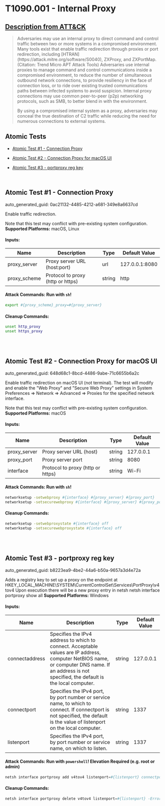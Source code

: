 # T1090.001 - Internal Proxy
## [Description from ATT&CK](https://attack.mitre.org/techniques/T1090/001)
<blockquote>Adversaries may use an internal proxy to direct command and control traffic between two or more systems in a compromised environment. Many tools exist that enable traffic redirection through proxies or port redirection, including [HTRAN](https://attack.mitre.org/software/S0040), ZXProxy, and ZXPortMap. (Citation: Trend Micro APT Attack Tools) Adversaries use internal proxies to manage command and control communications inside a compromised environment, to reduce the number of simultaneous outbound network connections, to provide resiliency in the face of connection loss, or to ride over existing trusted communications paths between infected systems to avoid suspicion. Internal proxy connections may use common peer-to-peer (p2p) networking protocols, such as SMB, to better blend in with the environment.

By using a compromised internal system as a proxy, adversaries may conceal the true destination of C2 traffic while reducing the need for numerous connections to external systems.</blockquote>

## Atomic Tests

- [Atomic Test #1 - Connection Proxy](#atomic-test-1---connection-proxy)

- [Atomic Test #2 - Connection Proxy for macOS UI](#atomic-test-2---connection-proxy-for-macos-ui)

- [Atomic Test #3 - portproxy reg key](#atomic-test-3---portproxy-reg-key)


<br/>

## Atomic Test #1 - Connection Proxy

auto_generated_guid: 0ac21132-4485-4212-a681-349e8a6637cd

Enable traffic redirection.

Note that this test may conflict with pre-existing system configuration.
**Supported Platforms:** macOS, Linux




#### Inputs:
| Name | Description | Type | Default Value |
|------|-------------|------|---------------|
| proxy_server | Proxy server URL (host:port) | url | 127.0.0.1:8080|
| proxy_scheme | Protocol to proxy (http or https) | string | http|


#### Attack Commands: Run with `sh`! 


```sh
export #{proxy_scheme}_proxy=#{proxy_server}
```

#### Cleanup Commands:
```sh
unset http_proxy
unset https_proxy
```





<br/>
<br/>

## Atomic Test #2 - Connection Proxy for macOS UI

auto_generated_guid: 648d68c1-8bcd-4486-9abe-71c6655b6a2c

Enable traffic redirection on macOS UI (not terminal).
The test will modify and enable the "Web Proxy" and "Secure Web Proxy" settings  in System Preferences => Network => Advanced => Proxies for the specified network interface.

Note that this test may conflict with pre-existing system configuration.
**Supported Platforms:** macOS




#### Inputs:
| Name | Description | Type | Default Value |
|------|-------------|------|---------------|
| proxy_server | Proxy server URL (host) | string | 127.0.0.1|
| proxy_port | Proxy server port | string | 8080|
| interface | Protocol to proxy (http or https) | string | Wi-Fi|


#### Attack Commands: Run with `sh`! 


```sh
networksetup -setwebproxy #{interface} #{proxy_server} #{proxy_port}
networksetup -setsecurewebproxy #{interface} #{proxy_server} #{proxy_port}
```

#### Cleanup Commands:
```sh
networksetup -setwebproxystate #{interface} off
networksetup -setsecurewebproxystate #{interface} off
```





<br/>
<br/>

## Atomic Test #3 - portproxy reg key

auto_generated_guid: b8223ea9-4be2-44a6-b50a-9657a3d4e72a

Adds a registry key to set up a proxy on the endpoint at HKEY_LOCAL_MACHINE\SYSTEM\CurrentControlSet\Services\PortProxy\v4tov4
Upon execution there will be a new proxy entry in netsh
netsh interface portproxy show all
**Supported Platforms:** Windows




#### Inputs:
| Name | Description | Type | Default Value |
|------|-------------|------|---------------|
| connectaddress | Specifies the IPv4 address to which to connect. Acceptable values are IP address, computer NetBIOS name, or computer DNS name. If an address is not specified, the default is the local computer. | string | 127.0.0.1|
| connectport | Specifies the IPv4 port, by port number or service name, to which to connect. If connectport is not specified, the default is the value of listenport on the local computer. | string | 1337|
| listenport | Specifies the IPv4 port, by port number or service name, on which to listen. | string | 1337|


#### Attack Commands: Run with `powershell`!  Elevation Required (e.g. root or admin) 


```powershell
netsh interface portproxy add v4tov4 listenport=#{listenport} connectport=#{connectport} connectaddress=#{connectaddress}
```

#### Cleanup Commands:
```powershell
netsh interface portproxy delete v4tov4 listenport=#{listenport} -ErrorAction Ignore | Out-Null
```





<br/>
